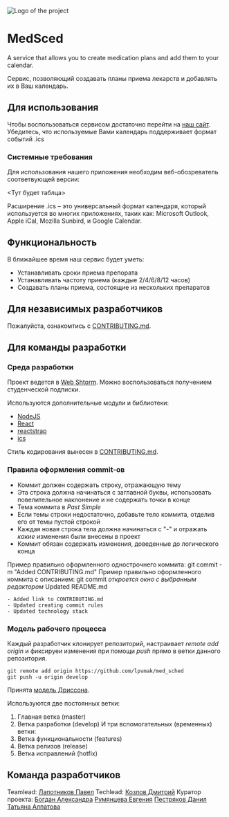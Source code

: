 ![Logo of the project](https://raw.githubusercontent.com/jehna/readme-best-practices/master/logo.png)

# MedSced

A service that allows you to create medication plans and add them to your calendar.

Сервис, позволяющий создавать планы приема лекарств и добавлять их в Ваш календарь.

## Для использования

Чтобы воспользоваться сервисом достаточно перейти на [наш сайт](http://index.html).
Убедитесь, что используемые Вами календарь поддерживает формат событий .ics

### Системные требования

Для использования нашего приложения необходим веб-обозреватель соответвующей версии:

<Тут будет таблца>

Расширение .ics – это универсальный формат календаря, который используется во многих приложениях, таких как: Microsoft Outlook, Apple iCal, Mozilla Sunbird, и Google Calendar.

## Функциональность

В ближайшее время наш сервис будет уметь:

* Устанавливать сроки приема препората
* Устанавливать частоту приема (каждые 2/4/6/8/12 часов)
* Создавать планы приема, состоящие из нескольких препаратов

## Для независимых разработчиков

Пожалуйста, ознакомтись с [CONTRIBUTING.md](https://github.com/lpvmak/med_sched/blob/master/CONTRIBUTING.md).


## Для команды разработки

### Среда разработки

Проект ведется в [Web Shtorm](https://www.jetbrains.com/webstorm/download/download-thanks.html). 
Можно воспользоваться получением студенческой подписки.

Используются дополнительные модули и библиотеки:

* [NodeJS](https://nodejs.org/en/)
* [React](https://reactjs.org/)
* [reactstrap](https://reactstrap.github.io/)
* [ics](https://www.npmjs.com/package/ics)

Стиль кодирования вынесен в [CONTRIBUTING.md](https://github.com/lpvmak/med_sched/blob/master/CONTRIBUTING.md).

### Правила оформления commit-ов

* Коммит должен содержать строку, отражающую тему
* Эта строка должна начинаться с заглавной буквы, использовать повелительное наклонение и не содержать точки в конце
* Тема коммита в _Past Simple_
* Если темы строки недостаточно, добавьте тело коммита, отделив его от темы пустой строкой
* Каждая новая строка тела должна начинаться с "-" и отражать _какие_ изменения были внесены в проект
* Коммит обязан содержать изменения, доведенные до логического конца

Пример правильно оформленного однострочнего коммита:
    git commit -m "Added CONTRIBUTING.md"
Пример правильно оформленного коммита с описанием:
    git commit
    *откроется окно с выбранным редактором*
    Updated README.md

    - Added link to CONTRIBUTING.md
    - Updated creating commit rules
    - Updated technology stack

### Модель рабочего процесса

Каждый разработчик клонирует репозиторий, настраивает _remote add origin_ 
и фиксируеи изменения при помощи _push_ прямо в ветки данного репозитория.

    git remote add origin https://github.com/lpvmak/med_sched
    git push -u origin develop

Принята [модель Дриссона](https://habr.com/ru/post/106912/).

Используются две постоянных ветки:
  1) Главная ветка (master)
  2) Ветка разработки (develop)
И три вспомогательных (временных) ветки:
  3) Ветка функциональности (features)
  4) Ветка релизов (release)
  5) Ветка исправлений (hotfix)

## Команда разработчиков

Teamlead: [Лапотников Павел](https://github.com/lpvmak)
Techlead: [Козлов Дмитрий](https://github.com/KoDim97)
Куратор проекта: [Богдан Александра](https://github.com/AleksandraBogdan)
[Румянцева Евгения](https://github.com/unjamini)
[Пестряков Данил](https://github.com/DanilPestryakov)
[Татьяна Алпатова](https://github.com/atani20)

